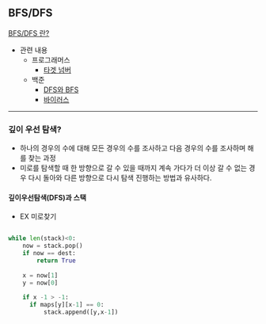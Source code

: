 ## BFS/DFS
[BFS/DFS 란? ](https://www.notion.so/playdatacademy/3-ce9db65d00e94d68be57342694701d45)

- 관련 내용
  - 프로그래머스
    - [타겟 넘버](https://programmers.co.kr/learn/courses/30/lessons/43165)
  - 백준 
    - [DFS와 BFS](https://www.acmicpc.net/problem/1260)
    - [바이러스](https://www.acmicpc.net/problem/2606)

---
### 깊이 우선 탐색?
- 하나의 경우의 수에 대해 모든 경우의 수를 조사하고 다음 경우의 수를 조사하며 해를 찾는 과정 
- 미로를 탐색할 때 한 방향으로 갈 수 있을 때까지 계속 가다가 더 이상 갈 수 없는 경우 다시 돌아와 다른 방향으로 다시 탐색 진행하는 방법과 유사하다. 

#### 깊이우선탐색(DFS)과 스택 
- EX 미로찾기 

```python

while len(stack)<0:
    now = stack.pop()
    if now == dest:
        return True
      
    x = now[1]
    y = now[0]
    
    if x -1 > -1:
      if maps[y][x-1] == 0:
          stack.append([y,x-1])














```
